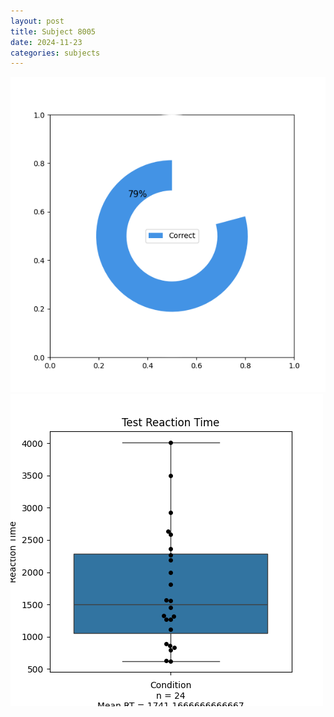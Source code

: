 ```yaml
---
layout: post
title: Subject 8005
date: 2024-11-23
categories: subjects
---
```


![](data/8005/run-8/8005_FN_acc_test.png)
![](data/8005/run-8/8005_FN_rt.png)
